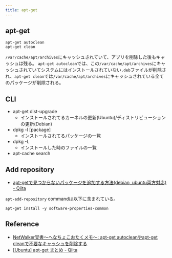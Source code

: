 ```yaml
---
title: apt-get
---
```


## apt-get

```
apt-get autoclean
apt-get clean
```

`/var/cache/apt/archives`にキャッシュされていて、アプリを削除した後もキャッシュは残る。
`apt-get autoclean`では、この`/var/cache/apt/archives`にキャッシュされていてシステムにはインストールされていない`.deb`ファイルが削除され、`apt-get clean`では`/var/cache/apt/archives`にキャッシュされている全てのパッケージが削除される。

## CLI


* apt-get dist-upgrade
    * インストールされてるカーネルの更新(Ubuntu)/ディストリビューションの更新(Debian)
* dpkg -l [package]
    * インストールされてるパッケージの一覧
* dpkg -L
    * インストールした時のファイルの一覧
* apt-cache search 


## Add repository
* [apt-getで見つからないパッケージを追加する方法(debian, ubuntu両方対応) - Qiita](http://qiita.com/kon_yu/items/8ac350f3951f8534c931)

`apt-add-repository` commandは以下に含まれている。

```
apt-get install -y software-properties-common
```

## Reference
* [NetWalker覚書～へなちょこおたくメモ～: apt-get autocleanやapt-get cleanで不要なキャッシュを削除する](http://toshi-netwalker.blogspot.jp/2010/02/apt-get-autocleanapt-get-clean.html)
* [[Ubuntu] apt-get まとめ - Qiita](http://qiita.com/white_aspara25/items/723ae4ebf0bfefe2115c)

